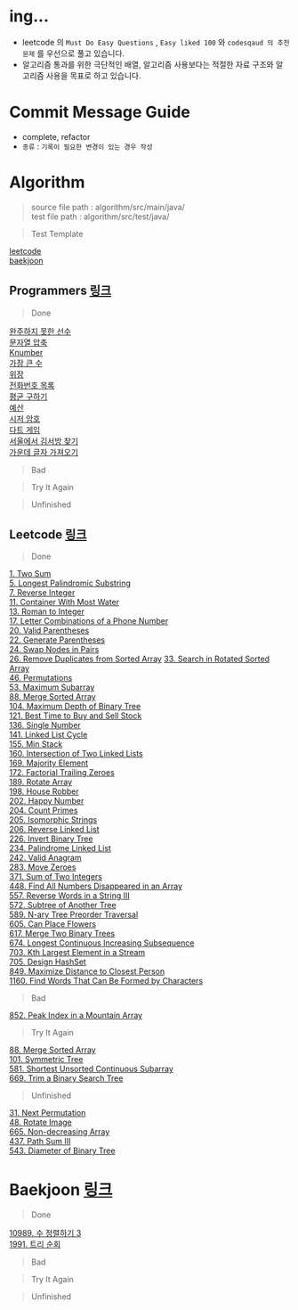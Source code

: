 # ing...
- leetcode 의 `Must Do Easy Questions` , `Easy liked 100` 와 `codesqaud 의 추천 문제` 를 우선으로 풀고 있습니다.
- 알고리즘 통과를 위한 극단적인 배열, 알고리즘 사용보다는 적절한 자료 구조와 알고리즘 사용을 목표로 하고 있습니다.  

# Commit Message Guide
- complete, refactor
- `종류` : `기록이 필요한 변경이 있는 경우 작성`

# Algorithm
> source file path : algorithm/src/main/java/  
> test file path : algorithm/src/test/java/

> Test Template

[leetcode](https://github.com/Hyune-c/algorithm/blob/master/src/test/java/leetcode/template)   
[baekjoon](https://github.com/Hyune-c/algorithm/tree/master/src/test/java/baekjoon/template) 

## Programmers [링크](https://programmers.co.kr/)

> Done

[완주하지 못한 선수](https://github.com/Hyune-c/algorithm/tree/master/src/main/java/programmers/unfinishedplayer)  
[문자열 압축](https://github.com/Hyune-c/algorithm/tree/master/src/main/java/programmers/stringcompression)  
[Knumber](https://github.com/Hyune-c/algorithm/tree/master/src/main/java/programmers/knumber)  
[가장 큰 수](https://github.com/Hyune-c/algorithm/tree/master/src/main/java/programmers/thelargestnumber)  
[위장](https://github.com/Hyune-c/algorithm/tree/master/src/main/java/programmers/camouflage)  
[전화번호 목록](https://github.com/Hyune-c/algorithm/tree/master/src/main/java/programmers/phonenumberslist)  
[평균 구하기](https://github.com/Hyune-c/algorithm/tree/master/src/main/java/programmers/average)  
[예산](https://github.com/Hyune-c/algorithm/tree/master/src/main/java/programmers/budget)  
[시저 암호](https://github.com/Hyune-c/algorithm/tree/master/src/main/java/programmers/caesarcipher)    
[다트 게임](https://github.com/Hyune-c/algorithm/tree/master/src/main/java/programmers/dartgame)   
[서울에서 김서방 찾기](https://github.com/Hyune-c/algorithm/tree/master/src/main/java/programmers/findkim)  
[가운데 글자 가져오기](https://github.com/Hyune-c/algorithm/tree/master/src/main/java/programmers/middleletter)  

> Bad

> Try It Again

> Unfinished
 
## Leetcode [링크](https://leetcode.com/)

> Done

[1. Two Sum](https://github.com/Hyune-c/algorithm/tree/master/src/main/java/leetcode/twosum)  
[5. Longest Palindromic Substring](https://github.com/Hyune-c/algorithm/tree/master/src/main/java/leetcode/longestpalindromicsubstring)    
[7. Reverse Integer](https://github.com/Hyune-c/algorithm/tree/master/src/main/java/leetcode/reverseinteger)  
[11. Container With Most Water](https://github.com/Hyune-c/algorithm/tree/master/src/main/java/leetcode/containerwithmostwater)  
[13. Roman to Integer](https://github.com/Hyune-c/algorithm/tree/master/src/main/java/leetcode/romantointeger)  
[17. Letter Combinations of a Phone Number](https://github.com/Hyune-c/algorithm/tree/master/src/main/java/leetcode/lettercombinationsofaphonenumber)    
[20. Valid Parentheses](https://github.com/Hyune-c/algorithm/tree/master/src/main/java/leetcode/validparentheses)  
[22. Generate Parentheses](https://github.com/Hyune-c/algorithm/tree/master/src/main/java/leetcode/generateparentheses)  
[24. Swap Nodes in Pairs](https://github.com/Hyune-c/algorithm/tree/master/src/main/java/leetcode/swapnodesinpairs)      
[26. Remove Duplicates from Sorted Array](https://github.com/Hyune-c/algorithm/tree/master/src/main/java/leetcode/mergetwosortedlists)
[33. Search in Rotated Sorted Array](https://github.com/Hyune-c/algorithm/tree/master/src/main/java/leetcode/searchinrotatedsortedarray)  
[46. Permutations](https://github.com/Hyune-c/algorithm/tree/master/src/main/java/leetcode/permutations)                          
[53. Maximum Subarray](https://github.com/Hyune-c/algorithm/tree/master/src/main/java/leetcode/maximumsubarray)    
[88. Merge Sorted Array](https://github.com/Hyune-c/algorithm/tree/master/src/main/java/leetcode/mergesortedarray)  
[104. Maximum Depth of Binary Tree](https://github.com/Hyune-c/algorithm/tree/master/src/main/java/leetcode/maximumdepthofbinarytree)    
[121. Best Time to Buy and Sell Stock](https://github.com/Hyune-c/algorithm/tree/master/src/main/java/leetcode/besttimetobuyandsellstock)  
[136. Single Number](https://github.com/Hyune-c/algorithm/tree/master/src/main/java/leetcode/singlenumber)  
[141. Linked List Cycle](https://github.com/Hyune-c/algorithm/tree/master/src/main/java/leetcode/linkedlistcycle)  
[155. Min Stack](https://github.com/Hyune-c/algorithm/tree/master/src/main/java/leetcode/minstack)  
[160. Intersection of Two Linked Lists](https://github.com/Hyune-c/algorithm/tree/master/src/main/java/leetcode/intersectionoftwolinkedlists)  
[169. Majority Element](https://github.com/Hyune-c/algorithm/tree/master/src/main/java/leetcode/majorityelement)    
[172. Factorial Trailing Zeroes](https://github.com/Hyune-c/algorithm/tree/master/src/main/java/leetcode/factorialtrailingzeroes)    
[189. Rotate Array](https://github.com/Hyune-c/algorithm/tree/master/src/main/java/leetcode/rotatearray)  
[198. House Robber](https://github.com/Hyune-c/algorithm/tree/master/src/main/java/leetcode/houserobber)    
[202. Happy Number](https://github.com/Hyune-c/algorithm/tree/master/src/main/java/leetcode/happynumber)  
[204. Count Primes](https://github.com/Hyune-c/algorithm/tree/master/src/main/java/leetcode/countprimes)  
[205. Isomorphic Strings](https://github.com/Hyune-c/algorithm/tree/master/src/main/java/leetcode/isomorphicstrings)  
[206. Reverse Linked List](https://github.com/Hyune-c/algorithm/tree/master/src/main/java/leetcode/reverselinkedlist)  
[226. Invert Binary Tree](https://github.com/Hyune-c/algorithm/tree/master/src/main/java/leetcode/invertbinarytree)  
[234. Palindrome Linked List](https://github.com/Hyune-c/algorithm/tree/master/src/main/java/leetcode/palindromelinkedlist)    
[242. Valid Anagram](https://github.com/Hyune-c/algorithm/tree/master/src/main/java/leetcode/validanagram)  
[283. Move Zeroes](https://github.com/Hyune-c/algorithm/tree/master/src/main/java/leetcode/movezeroes)    
[371. Sum of Two Integers](https://github.com/Hyune-c/algorithm/tree/master/src/main/java/leetcode/sumoftwointegers)    
[448. Find All Numbers Disappeared in an Array](https://github.com/Hyune-c/algorithm/tree/master/src/main/java/leetcode/findallnumbersdisappearedinanarray)    
[557. Reverse Words in a String III](https://github.com/Hyune-c/algorithm/tree/master/src/main/java/leetcode/reversewordsinastringIII)      
[572. Subtree of Another Tree](https://github.com/Hyune-c/algorithm/tree/master/src/main/java/leetcode/subtreeofanothertree)  
[589. N-ary Tree Preorder Traversal](https://github.com/Hyune-c/algorithm/tree/master/src/main/java/leetcode/narytreepreordertraversal)     
[605. Can Place Flowers](https://github.com/Hyune-c/algorithm/tree/master/src/main/java/leetcode/canplaceflowers)      
[617. Merge Two Binary Trees](https://github.com/Hyune-c/algorithm/tree/master/src/main/java/leetcode/mergetwobinarytrees)  
[674. Longest Continuous Increasing Subsequence](https://github.com/Hyune-c/algorithm/tree/master/src/main/java/leetcode/longestcontinuousincreasingsubsequence)        
[703. Kth Largest Element in a Stream](https://github.com/Hyune-c/algorithm/tree/master/src/main/java/leetcode/kthlargestelement)  
[705. Design HashSet](https://github.com/Hyune-c/algorithm/tree/master/src/main/java/leetcode/designhashSet)  
[849. Maximize Distance to Closest Person](https://github.com/Hyune-c/algorithm/tree/master/src/main/java/leetcode/maximizedistancetoclosestperson)  
[1160. Find Words That Can Be Formed by Characters](https://github.com/Hyune-c/algorithm/tree/master/src/main/java/leetcode/findwordsthatcanbeformedbycharacters)  

> Bad

[852. Peak Index in a Mountain Array](https://github.com/Hyune-c/algorithm/tree/master/src/main/java/leetcode/peakindexinamountainarray)  

> Try It Again

[88. Merge Sorted Array](https://github.com/Hyune-c/algorithm/tree/master/src/main/java/leetcode/symmetrictree)  
[101. Symmetric Tree](https://github.com/Hyune-c/algorithm/tree/master/src/main/java/leetcode/mergesortedarray)  
[581. Shortest Unsorted Continuous Subarray](https://github.com/Hyune-c/algorithm/tree/master/src/main/java/leetcode/shortestunsortedcontinuoussubarray)  
[669. Trim a Binary Search Tree](https://github.com/Hyune-c/algorithm/tree/master/src/main/java/leetcode/trimabinarysearchtree)

> Unfinished
        
[31. Next Permutation](https://github.com/Hyune-c/algorithm/tree/master/src/main/java/leetcode/nextpermutation)               
[48. Rotate Image](https://github.com/Hyune-c/algorithm/tree/master/src/main/java/leetcode/rotateimage)               
[665. Non-decreasing Array](https://github.com/Hyune-c/algorithm/tree/master/src/main/java/leetcode/nondecreasingarray)  
[437. Path Sum III](https://github.com/Hyune-c/algorithm/tree/master/src/main/java/leetcode/pathsumIII)  
[543. Diameter of Binary Tree](https://github.com/Hyune-c/algorithm/tree/master/src/main/java/leetcode/diameterofbinarytree)  


# Baekjoon [링크](https://www.acmicpc.net/)

> Done

[10989. 수 정렬하기 3](https://github.com/Hyune-c/algorithm/tree/master/src/main/java/baekjoon/sortingnumbers3)  
[1991. 트리 순회](https://github.com/Hyune-c/algorithm/tree/master/src/main/java/baekjoon/treetour)

> Bad

> Try It Again

> Unfinished
